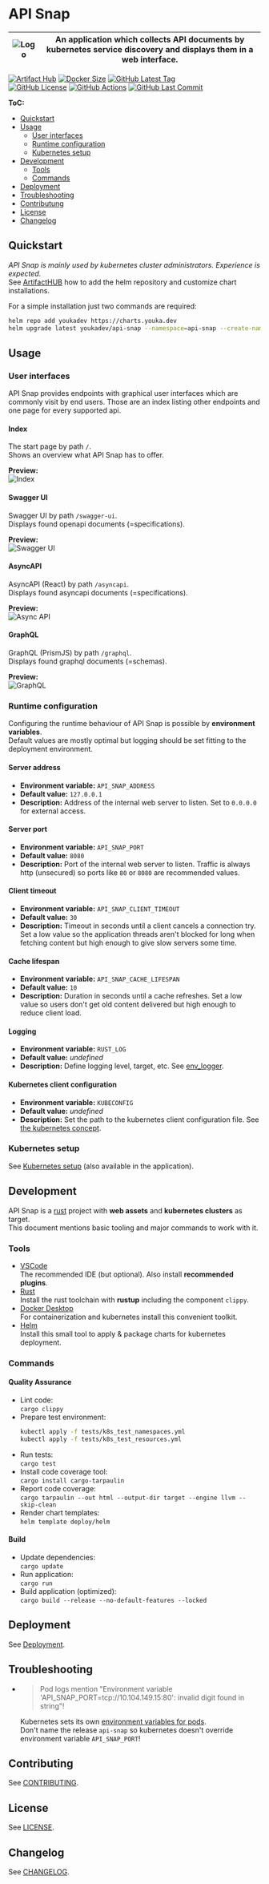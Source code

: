 # API Snap

| ![Logo](docs/logo.svg) | An application which collects API documents by kubernetes service discovery and displays them in a web interface. |
|---|---|

[![Artifact Hub](https://img.shields.io/endpoint?url=https://artifacthub.io/badge/repository/youkadev)](https://artifacthub.io/packages/helm/youkadev/api-snap/)
[![Docker Size](https://badgen.net/docker/size/youkadev/api-snap?icon=docker&label=Docker%20Size&color=blue)](https://hub.docker.com/r/youkadev/api-snap)
[![GitHub Latest Tag](https://badgen.net/github/tag/youka/api-snap?icon=github&label=Latest%20Tag&color=black)](https://github.com/youka/api-snap/tags)  
[![GitHub License](https://badgen.net/github/license/youka/api-snap?icon=github&label=License&color=green)](./LICENSE)
[![GitHub Actions](https://github.com/youka/api-snap/actions/workflows/main.yml/badge.svg)](https://github.com/Youka/api-snap/actions)
[![GitHub Last Commit](https://badgen.net/github/last-commit/youka/api-snap?icon=github&label=Last%20Commit)](https://github.com/Youka/api-snap/commits)

**ToC:**
* [Quickstart](#quickstart)
* [Usage](#usage)
  * [User interfaces](#user-interfaces)
  * [Runtime configuration](#runtime-configuration)
  * [Kubernetes setup](#kubernetes-setup)
* [Development](#development)
  * [Tools](#tools)
  * [Commands](#commands)
* [Deployment](#deployment)
* [Troubleshooting](#troubleshooting)
* [Contributung](#contributing)
* [License](#license)
* [Changelog](#changelog)


## Quickstart
_API Snap is mainly used by kubernetes cluster administrators. Experience is expected._  
See [ArtifactHUB](https://artifacthub.io/packages/helm/youkadev/api-snap/) how to add the helm repository and customize chart installations.

For a simple installation just two commands are required:
```sh
helm repo add youkadev https://charts.youka.dev
helm upgrade latest youkadev/api-snap --namespace=api-snap --create-namespace --install --atomic
```

## Usage

### User interfaces
API Snap provides endpoints with graphical user interfaces which are commonly visit by end users. Those are an index listing other endpoints and one page for every supported api.

#### Index
The start page by path `/`.  
Shows an overview what API Snap has to offer.

**Preview:**  
![Index](./docs/preview_index.png)

#### Swagger UI
Swagger UI by path `/swagger-ui`.  
Displays found openapi documents (=specifications).

**Preview:**  
![Swagger UI](./docs/preview_swaggerui.png)

#### AsyncAPI
AsyncAPI (React) by path `/asyncapi`.  
Displays found asyncapi documents (=specifications).

**Preview:**  
![Async API](./docs/preview_asyncapi.png)

#### GraphQL
GraphQL (PrismJS) by path `/graphql`.  
Displays found graphql documents (=schemas).

**Preview:**  
![GraphQL](./docs/preview_graphql.png)

### Runtime configuration
Configuring the runtime behaviour of API Snap is possible by **environment variables**.  
Default values are mostly optimal but logging should be set fitting to the deployment environment.

#### Server address
* **Environment variable:** `API_SNAP_ADDRESS`
* **Default value:** `127.0.0.1`
* **Description:** Address of the internal web server to listen. Set to `0.0.0.0` for external access.

#### Server port
* **Environment variable:** `API_SNAP_PORT`
* **Default value:** `8080`
* **Description:** Port of the internal web server to listen. Traffic is always http (unsecured) so ports like `80` or `8080` are recommended values.

#### Client timeout
* **Environment variable:** `API_SNAP_CLIENT_TIMEOUT`
* **Default value:** `30`
* **Description:** Timeout in seconds until a client cancels a connection try. Set a low value so the application threads aren't blocked for long when fetching content but high enough to give slow servers some time.

#### Cache lifespan
* **Environment variable:** `API_SNAP_CACHE_LIFESPAN`
* **Default value:** `10`
* **Description:** Duration in seconds until a cache refreshes. Set a low value so users don't get old content delivered but high enough to reduce client load.

#### Logging
* **Environment variable:** `RUST_LOG`
* **Default value:** _undefined_
* **Description:** Define logging level, target, etc. See [env_logger](https://docs.rs/env_logger/latest/env_logger/).

#### Kubernetes client configuration
* **Environment variable:** `KUBECONFIG`
* **Default value:** _undefined_
* **Description:** Set the path to the kubernetes client configuration file. See [the kubernetes concept](https://kubernetes.io/docs/concepts/configuration/organize-cluster-access-kubeconfig/#the-kubeconfig-environment-variable).

### Kubernetes setup
See [Kubernetes setup](./docs/kubernetes_setup.md) (also available in the application).

## Development
API Snap is a [rust](https://www.rust-lang.org/) project with **web assets** and **kubernetes clusters** as target.  
This document mentions basic tooling and major commands to work with it.

### Tools
* [VSCode](https://code.visualstudio.com/)  
  The recommended IDE (but optional). Also install **recommended plugins**.
* [Rust](https://www.rust-lang.org/tools/install)  
  Install the rust toolchain with **rustup** including the component `clippy`.
* [Docker Desktop](https://www.docker.com/products/docker-desktop/)  
  For containerization and kubernetes install this convenient toolkit.
* [Helm](https://helm.sh/)  
  Install this small tool to apply & package charts for kubernetes deployment.

### Commands

#### Quality Assurance
* Lint code:  
  `cargo clippy`
* Prepare test environment:  
  ```sh
  kubectl apply -f tests/k8s_test_namespaces.yml
  kubectl apply -f tests/k8s_test_resources.yml
  ```
* Run tests:  
  `cargo test`
* Install code coverage tool:  
  `cargo install cargo-tarpaulin`
* Report code coverage:  
  `cargo tarpaulin --out html --output-dir target --engine llvm --skip-clean`
* Render chart templates:  
  `helm template deploy/helm`

#### Build
* Update dependencies:  
  `cargo update`
* Run application:  
  `cargo run`
* Build application (optimized):  
  `cargo build --release --no-default-features --locked`

## Deployment
See [Deployment](./docs/deployment.md).

## Troubleshooting
* > Pod logs mention "Environment variable 'API_SNAP_PORT=tcp://10.104.149.15:80': invalid digit found in string"!
  
  Kubernetes sets its own [environment variables for pods](https://kubernetes.io/docs/concepts/containers/container-environment/).  
  Don't name the release `api-snap` so kubernetes doesn't override environment variable `API_SNAP_PORT`!

## Contributing
See [CONTRIBUTING](./CONTRIBUTING.md).

## License
See [LICENSE](./LICENSE).

## Changelog
See [CHANGELOG](./CHANGELOG.md).
